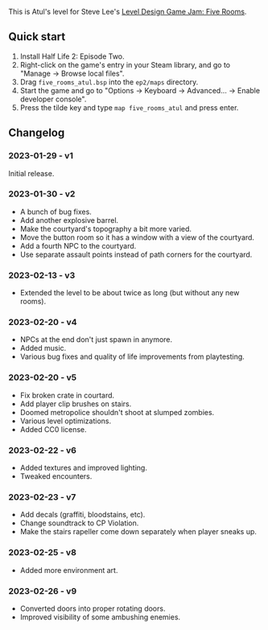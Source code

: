 This is Atul's level for Steve Lee's [Level Design Game Jam: Five Rooms][ldjam].

[ldjam]: https://www.notion.so/toolness/Level-Design-Game-Jam-Five-Rooms-c5c00942c7614a439b83eca1e8398267

## Quick start

1. Install Half Life 2: Episode Two.
2. Right-click on the game's entry in your Steam library, and go to "Manage -> Browse local files".
3. Drag `five_rooms_atul.bsp` into the `ep2/maps` directory.
4. Start the game and go to "Options -> Keyboard -> Advanced... -> Enable developer console".
5. Press the tilde key and type `map five_rooms_atul` and press enter.

## Changelog

### 2023-01-29 - v1

Initial release.

### 2023-01-30 - v2

* A bunch of bug fixes.
* Add another explosive barrel.
* Make the courtyard's topography a bit more varied.
* Move the button room so it has a window with a view of the courtyard.
* Add a fourth NPC to the courtyard.
* Use separate assault points instead of path corners for the courtyard.

### 2023-02-13 - v3

* Extended the level to be about twice as long (but without any new rooms).

### 2023-02-20 - v4

* NPCs at the end don't just spawn in anymore.
* Added music.
* Various bug fixes and quality of life improvements from playtesting.

### 2023-02-20 - v5

* Fix broken crate in courtard.
* Add player clip brushes on stairs.
* Doomed metropolice shouldn't shoot at slumped zombies.
* Various level optimizations.
* Added CC0 license.

### 2023-02-22 - v6

* Added textures and improved lighting.
* Tweaked encounters.

### 2023-02-23 - v7

* Add decals (graffiti, bloodstains, etc).
* Change soundtrack to CP Violation.
* Make the stairs rapeller come down separately when player sneaks up.

### 2023-02-25 - v8

* Added more environment art.

### 2023-02-26 - v9

* Converted doors into proper rotating doors.
* Improved visibility of some ambushing enemies.
